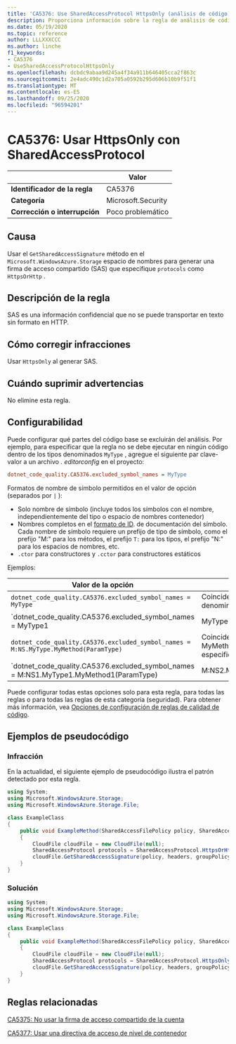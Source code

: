 ```yaml
---
title: 'CA5376: Use SharedAccessProtocol HttpsOnly (análisis de código)'
description: Proporciona información sobre la regla de análisis de código CA5376, incluidas las causas, cómo corregir las infracciones y cuándo suprimirlas.
ms.date: 05/19/2020
ms.topic: reference
author: LLLXXXCCC
ms.author: linche
f1_keywords:
- CA5376
- UseSharedAccessProtocolHttpsOnly
ms.openlocfilehash: dcbdc9abaa9d245a4f34a911b646405cca2f863c
ms.sourcegitcommit: 2e4adc490c1d2a705a0592b295d606b10b9f51f1
ms.translationtype: MT
ms.contentlocale: es-ES
ms.lasthandoff: 09/25/2020
ms.locfileid: "96594201"
---
```

# <a name="ca5376-use-sharedaccessprotocol-httpsonly"></a>CA5376: Usar HttpsOnly con SharedAccessProtocol

| | Valor |
|-|-|
| **Identificador de la regla** |CA5376|
| **Categoría** |Microsoft.Security|
| **Corrección o interrupción** |Poco problemático|

## <a name="cause"></a>Causa

Usar el `GetSharedAccessSignature` método en el `Microsoft.WindowsAzure.Storage` espacio de nombres para generar una firma de acceso compartido (SAS) que especifique `protocols` como `HttpsOrHttp` .

## <a name="rule-description"></a>Descripción de la regla

SAS es una información confidencial que no se puede transportar en texto sin formato en HTTP.

## <a name="how-to-fix-violations"></a>Cómo corregir infracciones

Usar `HttpsOnly` al generar SAS.

## <a name="when-to-suppress-warnings"></a>Cuándo suprimir advertencias

No elimine esta regla.

## <a name="configurability"></a>Configurabilidad

Puede configurar qué partes del código base se excluirán del análisis. Por ejemplo, para especificar que la regla no se debe ejecutar en ningún código dentro de los tipos denominados `MyType` , agregue el siguiente par clave-valor a un archivo *. editorconfig* en el proyecto:

```ini
dotnet_code_quality.CA5376.excluded_symbol_names = MyType
```

Formatos de nombre de símbolo permitidos en el valor de opción (separados por `|` ):

- Solo nombre de símbolo (incluye todos los símbolos con el nombre, independientemente del tipo o espacio de nombres contenedor)
- Nombres completos en el [formato de ID](https://github.com/dotnet/csharplang/blob/master/spec/documentation-comments.md#id-string-format). de documentación del símbolo. Cada nombre de símbolo requiere un prefijo de tipo de símbolo, como el prefijo "M:" para los métodos, el prefijo `T:` para los tipos, el prefijo "N:" para los espacios de nombres, etc.
- `.ctor` para constructores y `.cctor` para constructores estáticos

Ejemplos:

| Valor de la opción | Resumen |
| --- | --- |
|`dotnet_code_quality.CA5376.excluded_symbol_names = MyType` | Coincide con todos los símbolos denominados ' altype ' en la compilación
|`dotnet_code_quality.CA5376.excluded_symbol_names = MyType1|MyType2` | Coincide con todos los símbolos denominados ' MyType1 ' o ' MyType2 ' en la compilación
|`dotnet_code_quality.CA5376.excluded_symbol_names = M:NS.MyType.MyMethod(ParamType)` | Coincide con el método específico ' MyMethod ' con la firma completa especificada
|`dotnet_code_quality.CA5376.excluded_symbol_names = M:NS1.MyType1.MyMethod1(ParamType)|M:NS2.MyType2.MyMethod2(ParamType)` | Coincide con los métodos específicos ' MyMethod1 ' y ' MyMethod2 ' con la firma completa correspondiente

Puede configurar todas estas opciones solo para esta regla, para todas las reglas o para todas las reglas de esta categoría (seguridad). Para obtener más información, vea [Opciones de configuración de reglas de calidad de código](../code-quality-rule-options.md).

## <a name="pseudo-code-examples"></a>Ejemplos de pseudocódigo

### <a name="violation"></a>Infracción

En la actualidad, el siguiente ejemplo de pseudocódigo ilustra el patrón detectado por esta regla.

```csharp
using System;
using Microsoft.WindowsAzure.Storage;
using Microsoft.WindowsAzure.Storage.File;

class ExampleClass
{
    public void ExampleMethod(SharedAccessFilePolicy policy, SharedAccessFileHeaders headers, string groupPolicyIdentifier, IPAddressOrRange ipAddressOrRange)
    {
        CloudFile cloudFile = new CloudFile(null);
        SharedAccessProtocol protocols = SharedAccessProtocol.HttpsOrHttp;
        cloudFile.GetSharedAccessSignature(policy, headers, groupPolicyIdentifier, protocols, ipAddressOrRange);
    }
}
```

### <a name="solution"></a>Solución

```csharp
using System;
using Microsoft.WindowsAzure.Storage;
using Microsoft.WindowsAzure.Storage.File;

class ExampleClass
{
    public void ExampleMethod(SharedAccessFilePolicy policy, SharedAccessFileHeaders headers, string groupPolicyIdentifier, IPAddressOrRange ipAddressOrRange)
    {
        CloudFile cloudFile = new CloudFile(null);
        SharedAccessProtocol protocols = SharedAccessProtocol.HttpsOnly;
        cloudFile.GetSharedAccessSignature(policy, headers, groupPolicyIdentifier, protocols, ipAddressOrRange);
    }
}
```

## <a name="related-rules"></a>Reglas relacionadas

[CA5375: No usar la firma de acceso compartido de la cuenta](ca5375.md)

[CA5377: Usar una directiva de acceso de nivel de contenedor](ca5377.md)
